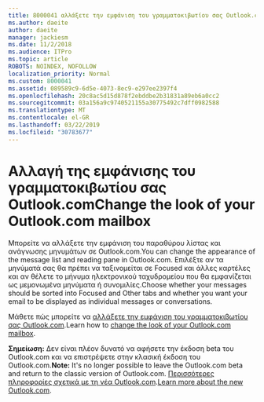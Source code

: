 ```yaml
---
title: 8000041 αλλάξετε την εμφάνιση του γραμματοκιβωτίου σας Outlook.com
ms.author: daeite
author: daeite
manager: jackiesm
ms.date: 11/2/2018
ms.audience: ITPro
ms.topic: article
ROBOTS: NOINDEX, NOFOLLOW
localization_priority: Normal
ms.custom: 8000041
ms.assetid: 089589c9-6d5e-4073-8ec9-e297ee2397f4
ms.openlocfilehash: 20c8ac5d15d878f2ebddbe2b31831a89eb6a0cc2
ms.sourcegitcommit: 03a156a9c9740521155a30775492c7dff0982588
ms.translationtype: MT
ms.contentlocale: el-GR
ms.lasthandoff: 03/22/2019
ms.locfileid: "30783677"
---
```

# <a name="change-the-look-of-your-outlookcom-mailbox"></a><span data-ttu-id="8d08d-102">Αλλαγή της εμφάνισης του γραμματοκιβωτίου σας Outlook.com</span><span class="sxs-lookup"><span data-stu-id="8d08d-102">Change the look of your Outlook.com mailbox</span></span>

<span data-ttu-id="8d08d-103">Μπορείτε να αλλάξετε την εμφάνιση του παραθύρου λίστας και ανάγνωσης μηνυμάτων σε Outlook.com.</span><span class="sxs-lookup"><span data-stu-id="8d08d-103">You can change the appearance of the message list and reading pane in Outlook.com.</span></span> <span data-ttu-id="8d08d-104">Επιλέξτε αν τα μηνύματά σας θα πρέπει να ταξινομείται σε Focused και άλλες καρτέλες και αν θέλετε το μήνυμα ηλεκτρονικού ταχυδρομείου που θα εμφανίζεται ως μεμονωμένα μηνύματα ή συνομιλίες.</span><span class="sxs-lookup"><span data-stu-id="8d08d-104">Choose whether your messages should be sorted into Focused and Other tabs and whether you want your email to be displayed as individual messages or conversations.</span></span>
  
<span data-ttu-id="8d08d-105">Μάθετε πώς μπορείτε να [αλλάξετε την εμφάνιση του γραμματοκιβωτίου σας Outlook.com](https://go.microsoft.com/fwlink/p/?linkid=2001401&amp;clcid=0x409).</span><span class="sxs-lookup"><span data-stu-id="8d08d-105">Learn how to [change the look of your Outlook.com mailbox](https://go.microsoft.com/fwlink/p/?linkid=2001401&amp;clcid=0x409).</span></span>
  
 <span data-ttu-id="8d08d-106">**Σημείωση:** Δεν είναι πλέον δυνατό να αφήσετε την έκδοση beta του Outlook.com και να επιστρέψετε στην κλασική έκδοση του Outlook.com.</span><span class="sxs-lookup"><span data-stu-id="8d08d-106">**Note:** It's no longer possible to leave the Outlook.com beta and return to the classic version of Outlook.com.</span></span> <span data-ttu-id="8d08d-107">[Περισσότερες πληροφορίες σχετικά με τη νέα Outlook.com](https://go.microsoft.com/fwlink/p/?linkid=874356).</span><span class="sxs-lookup"><span data-stu-id="8d08d-107">[Learn more about the new Outlook.com](https://go.microsoft.com/fwlink/p/?linkid=874356).</span></span>
  

